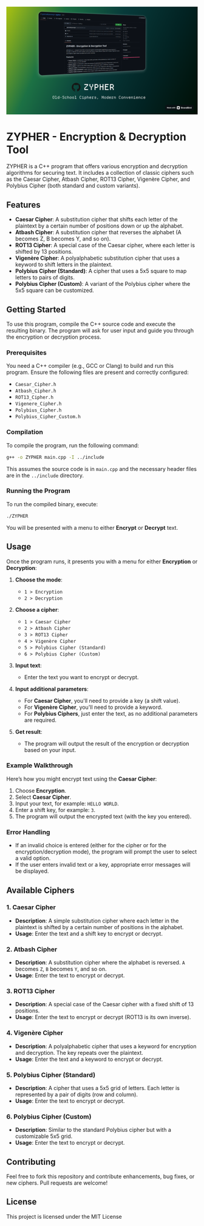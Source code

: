 ![Banner](Resources/Banner%20(Zypher).png)

# ZYPHER - Encryption & Decryption Tool

ZYPHER is a C++ program that offers various encryption and decryption algorithms for securing text. It includes a collection of classic ciphers such as the Caesar Cipher, Atbash Cipher, ROT13 Cipher, Vigenère Cipher, and Polybius Cipher (both standard and custom variants).

## Features

- **Caesar Cipher**: A substitution cipher that shifts each letter of the plaintext by a certain number of positions down or up the alphabet.
- **Atbash Cipher**: A substitution cipher that reverses the alphabet (A becomes Z, B becomes Y, and so on).
- **ROT13 Cipher**: A special case of the Caesar cipher, where each letter is shifted by 13 positions.
- **Vigenère Cipher**: A polyalphabetic substitution cipher that uses a keyword to shift letters in the plaintext.
- **Polybius Cipher (Standard)**: A cipher that uses a 5x5 square to map letters to pairs of digits.
- **Polybius Cipher (Custom)**: A variant of the Polybius cipher where the 5x5 square can be customized.

## Getting Started

To use this program, compile the C++ source code and execute the resulting binary. The program will ask for user input and guide you through the encryption or decryption process.

### Prerequisites

You need a C++ compiler (e.g., GCC or Clang) to build and run this program. Ensure the following files are present and correctly configured:

- `Caesar_Cipher.h`
- `Atbash_Cipher.h`
- `ROT13_Cipher.h`
- `Vigenere_Cipher.h`
- `Polybius_Cipher.h`
- `Polybius_Cipher_Custom.h`

### Compilation

To compile the program, run the following command:

```bash
g++ -o ZYPHER main.cpp -I ../include
```

This assumes the source code is in `main.cpp` and the necessary header files are in the `../include` directory.

### Running the Program

To run the compiled binary, execute:

```bash
./ZYPHER
```

You will be presented with a menu to either **Encrypt** or **Decrypt** text.

## Usage

Once the program runs, it presents you with a menu for either **Encryption** or **Decryption**:

1. **Choose the mode**:

   - `1 > Encryption`
   - `2 > Decryption`

2. **Choose a cipher**:

   - `1 > Caesar Cipher`
   - `2 > Atbash Cipher`
   - `3 > ROT13 Cipher`
   - `4 > Vigenère Cipher`
   - `5 > Polybius Cipher (Standard)`
   - `6 > Polybius Cipher (Custom)`

3. **Input text**:

   - Enter the text you want to encrypt or decrypt.

4. **Input additional parameters**:

   - For **Caesar Cipher**, you'll need to provide a key (a shift value).
   - For **Vigenère Cipher**, you'll need to provide a keyword.
   - For **Polybius Ciphers**, just enter the text, as no additional parameters are required.

5. **Get result**:

   - The program will output the result of the encryption or decryption based on your input.

### Example Walkthrough

Here’s how you might encrypt text using the **Caesar Cipher**:

1. Choose **Encryption**.
2. Select **Caesar Cipher**.
3. Input your text, for example: `HELLO WORLD`.
4. Enter a shift key, for example: `3`.
5. The program will output the encrypted text (with the key you entered).

### Error Handling

- If an invalid choice is entered (either for the cipher or for the encryption/decryption mode), the program will prompt the user to select a valid option.
- If the user enters invalid text or a key, appropriate error messages will be displayed.

## Available Ciphers

### 1. **Caesar Cipher**

- **Description**: A simple substitution cipher where each letter in the plaintext is shifted by a certain number of positions in the alphabet.
- **Usage**: Enter the text and a shift key to encrypt or decrypt.

### 2. **Atbash Cipher**

- **Description**: A substitution cipher where the alphabet is reversed. `A` becomes `Z`, `B` becomes `Y`, and so on.
- **Usage**: Enter the text to encrypt or decrypt.

### 3. **ROT13 Cipher**

- **Description**: A special case of the Caesar cipher with a fixed shift of 13 positions.
- **Usage**: Enter the text to encrypt or decrypt (ROT13 is its own inverse).

### 4. **Vigenère Cipher**

- **Description**: A polyalphabetic cipher that uses a keyword for encryption and decryption. The key repeats over the plaintext.
- **Usage**: Enter the text and a keyword to encrypt or decrypt.

### 5. **Polybius Cipher (Standard)**

- **Description**: A cipher that uses a 5x5 grid of letters. Each letter is represented by a pair of digits (row and column).
- **Usage**: Enter the text to encrypt or decrypt.

### 6. **Polybius Cipher (Custom)**

- **Description**: Similar to the standard Polybius cipher but with a customizable 5x5 grid.
- **Usage**: Enter the text to encrypt or decrypt.

## Contributing

Feel free to fork this repository and contribute enhancements, bug fixes, or new ciphers. Pull requests are welcome!

## License

This project is licensed under the MIT License
